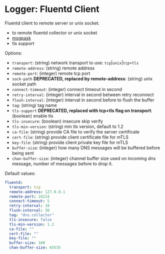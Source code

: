 
# Logger: Fluentd Client

Fluentd client to remote server or unix socket.

* to remote fluentd collector or unix socket
* [msgpask](https://msgpack.org/)
* tls support

Options:

* `transport`: (string) network transport to use: `tcp`|`unix`|`tcp+tls`
* `remote-address`: (string) remote address
* `remote-port`: (integer) remote tcp port
* `sock-path` **DEPRECATED, replaced by remote-address**: (string) unix socket path
* `connect-timeout`: (integer) connect timeout in second
* `retry-interval`: (integer) interval in second between retry reconnect
* `flush-interval`: (integer) interval in second before to flush the buffer
* `tag`: (string) tag name
* `tls-support` **DEPRECATED, replaced with tcp+tls flag on transport**: (boolean) enable tls
* `tls-insecure`: (boolean) insecure skip verify
* `tls-min-version`: (string) min tls version, default to 1.2
* `ca-file`: (string) provide CA file to verify the server certificate
* `cert-file`: (string) provide client certificate file for mTLS
* `key-file`: (string) provide client private key file for mTLS
* `buffer-size`: (integer) how many DNS messages will be buffered before being sent
* `chan-buffer-size`: (integer) channel buffer size used on incoming dns message, number of messages before to drop it.

Default values:

```yaml
fluentd:
  transport: tcp
  remote-address: 127.0.0.1
  remote-port: 24224
  connect-timeout: 5
  retry-interval: 10
  flush-interval: 30
  tag: "dns.collector"
  tls-insecure: false
  tls-min-version: 1.2
  ca-file: ""
  cert-file: ""
  key-file: ""
  buffer-size: 100
  chan-buffer-size: 65535
```
